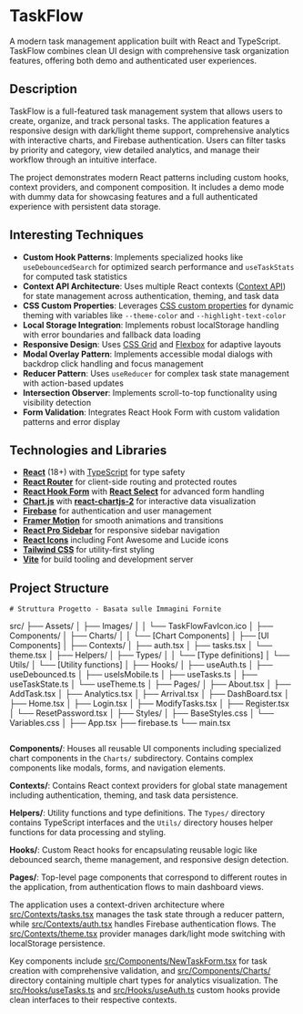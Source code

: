 # TaskFlow

A modern task management application built with React and TypeScript. TaskFlow combines clean UI design with comprehensive task organization features, offering both demo and authenticated user experiences.

## Description

TaskFlow is a full-featured task management system that allows users to create, organize, and track personal tasks. The application features a responsive design with dark/light theme support, comprehensive analytics with interactive charts, and Firebase authentication. Users can filter tasks by priority and category, view detailed analytics, and manage their workflow through an intuitive interface.

The project demonstrates modern React patterns including custom hooks, context providers, and component composition. It includes a demo mode with dummy data for showcasing features and a full authenticated experience with persistent data storage.

## Interesting Techniques

- **Custom Hook Patterns**: Implements specialized hooks like `useDebouncedSearch` for optimized search performance and `useTaskStats` for computed task statistics
- **Context API Architecture**: Uses multiple React contexts ([Context API](https://developer.mozilla.org/en-US/docs/Web/API/Context_API)) for state management across authentication, theming, and task data
- **CSS Custom Properties**: Leverages [CSS custom properties](https://developer.mozilla.org/en-US/docs/Web/CSS/Using_CSS_custom_properties) for dynamic theming with variables like `--theme-color` and `--highlight-text-color`
- **Local Storage Integration**: Implements robust localStorage handling with error boundaries and fallback data loading
- **Responsive Design**: Uses [CSS Grid](https://developer.mozilla.org/en-US/docs/Web/CSS/CSS_Grid_Layout) and [Flexbox](https://developer.mozilla.org/en-US/docs/Web/CSS/CSS_Flexible_Box_Layout) for adaptive layouts
- **Modal Overlay Pattern**: Implements accessible modal dialogs with backdrop click handling and focus management
- **Reducer Pattern**: Uses `useReducer` for complex task state management with action-based updates
- **Intersection Observer**: Implements scroll-to-top functionality using visibility detection
- **Form Validation**: Integrates React Hook Form with custom validation patterns and error display

## Technologies and Libraries

- **[React](https://react.dev/)** (18+) with [TypeScript](https://www.typescriptlang.org/) for type safety
- **[React Router](https://reactrouter.com/)** for client-side routing and protected routes
- **[React Hook Form](https://react-hook-form.com/)** with **[React Select](https://react-select.com/)** for advanced form handling
- **[Chart.js](https://www.chartjs.org/)** with **[react-chartjs-2](https://react-chartjs-2.js.org/)** for interactive data visualization
- **[Firebase](https://firebase.google.com/)** for authentication and user management
- **[Framer Motion](https://www.framer.com/motion/)** for smooth animations and transitions
- **[React Pro Sidebar](https://github.com/azouaoui-med/react-pro-sidebar)** for responsive sidebar navigation
- **[React Icons](https://react-icons.github.io/react-icons/)** including Font Awesome and Lucide icons
- **[Tailwind CSS](https://tailwindcss.com/)** for utility-first styling
- **[Vite](https://vitejs.dev/)** for build tooling and development server

## Project Structure

```
# Struttura Progetto - Basata sulle Immagini Fornite

```
src/
├── Assets/
│   ├── Images/
│   │   └── TaskFlowFavIcon.ico
│
├── Components/
│   ├── Charts/
│   │   └── [Chart Components]
│   ├── [UI Components]
│
├── Contexts/
│   ├── auth.tsx
│   ├── tasks.tsx
│   └── theme.tsx
│
├── Helpers/
│   ├── Types/
│   │   └── [Type definitions]
│   └── Utils/
│       └── [Utility functions]
│
├── Hooks/
│   ├── useAuth.ts
│   ├── useDebounced.ts
│   ├── useIsMobile.ts
│   ├── useTasks.ts
│   ├── useTaskState.ts
│   └── useTheme.ts
│
├── Pages/
│   ├── About.tsx
│   ├── AddTask.tsx
│   ├── Analytics.tsx
│   ├── Arrival.tsx
│   ├── DashBoard.tsx
│   ├── Home.tsx
│   ├── Login.tsx
│   ├── ModifyTasks.tsx
│   ├── Register.tsx
│   └── ResetPassword.tsx
│
├── Styles/
│   ├── BaseStyles.css
│   └── Variables.css
│
├── App.tsx
├── firebase.ts
└── main.tsx
```
```

**Components/**: Houses all reusable UI components including specialized chart components in the `Charts/` subdirectory. Contains complex components like modals, forms, and navigation elements.

**Contexts/**: Contains React context providers for global state management including authentication, theming, and task data persistence.

**Helpers/**: Utility functions and type definitions. The `Types/` directory contains TypeScript interfaces and the `Utils/` directory houses helper functions for data processing and styling.

**Hooks/**: Custom React hooks for encapsulating reusable logic like debounced search, theme management, and responsive design detection.

**Pages/**: Top-level page components that correspond to different routes in the application, from authentication flows to main dashboard views.

The application uses a context-driven architecture where [src/Contexts/tasks.tsx](src/Contexts/tasks.tsx) manages the task state through a reducer pattern, while [src/Contexts/auth.tsx](src/Contexts/auth.tsx) handles Firebase authentication flows. The [src/Contexts/theme.tsx](src/Contexts/theme.tsx) provider manages dark/light mode switching with localStorage persistence.

Key components include [src/Components/NewTaskForm.tsx](src/Components/NewTaskForm.tsx) for task creation with comprehensive validation, and [src/Components/Charts/](src/Components/Charts/) directory containing multiple chart types for analytics visualization. The [src/Hooks/useTasks.ts](src/Hooks/useTasks.ts) and [src/Hooks/useAuth.ts](src/Hooks/useAuth.ts) custom hooks provide clean interfaces to their respective contexts.
